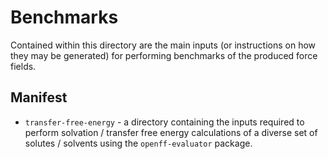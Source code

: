 # Benchmarks

Contained within this directory are the main inputs (or instructions on how they may be generated)
for performing benchmarks of the produced force fields.

## Manifest

* `transfer-free-energy` - a directory containing the inputs required to perform solvation / transfer free energy
  calculations of a diverse set of solutes / solvents using the `openff-evaluator` package.
